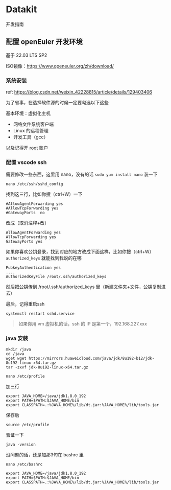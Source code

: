 # Datakit

开发指南

## 配置 openEuler 开发环境

基于 22.03 LTS SP2

ISO镜像：https://www.openeuler.org/zh/download/

### 系统安装

ref: https://blog.csdn.net/weixin_42228815/article/details/129403406

为了省事，在选择软件源的时候一定要勾选以下这些

基本环境：虚拟化主机

- 网络文件系统客户端
- Linux 的远程管理
- 开发工具（gcc）

以及记得开 root 账户

### 配置 vscode ssh

需要修改一些东西，这里用 nano，没有的话 `sudo yum install nano` 装一下

```
nano /etc/ssh/sshd_config
```

找到这三行，比如你搜（ctrl+W）一下

```
#AllowAgentForwarding yes
#AllowTcpForwarding yes
#GatewayPorts  no
```

改成（取消注释+改）

```
AllowAgentForwarding yes
AllowTcpForwarding yes
GatewayPorts yes
```

如果你喜欢公钥登录，找到对应的地方改成下面这样，比如你搜（ctrl+W）`authorized_keys` 就能找到我说的在哪

```
PubkeyAuthentication yes
....
AuthorizedKeyFile /root/.ssh/authorized_keys
```

然后把公钥传到 /root/.ssh/authorized_keys 里（新建文件夹+文件，公钥复制进去）

最后，记得重启ssh

```
systemctl restart sshd.service
```

> 如果你用 vm 虚拟机的话，ssh 的 IP 是第一个，192.168.227.xxx

### java 安装

```
mkdir /java
cd /java
wget wget https://mirrors.huaweicloud.com/java/jdk/8u192-b12/jdk-8u192-linux-x64.tar.gz
tar -zxvf jdk-8u192-linux-x64.tar.gz
```

```
nano /etc/profile
```

加三行

```
export JAVA_HOME=/java/jdk1.8.0_192
export PATH=$PATH:$JAVA_HOME/bin
export CLASSPATH=.:%JAVA_HOME%/lib/dt.jar:%JAVA_HOME%/lib/tools.jar
```

保存后

```
source /etc/profile
```

验证一下

```
java -version
```

没问题的话，还是加那3句在 bashrc 里

```
nano /etc/bashrc
```

```
export JAVA_HOME=/java/jdk1.8.0_192
export PATH=$PATH:$JAVA_HOME/bin
export CLASSPATH=.:%JAVA_HOME%/lib/dt.jar:%JAVA_HOME%/lib/tools.jar
```
